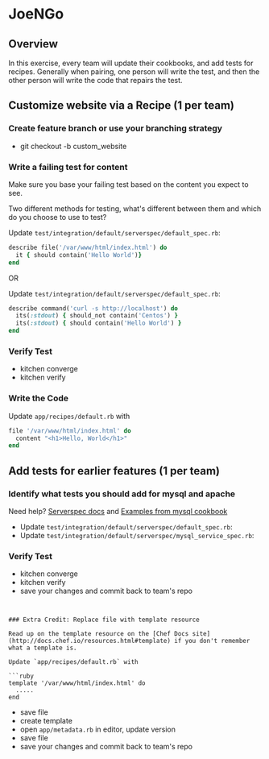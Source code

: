 # JoeNGo

## Overview

In this exercise, every team will update their cookbooks, and add tests for recipes. Generally when pairing, one person will write the test, and then the other person will write the code that repairs the test.


## Customize website via a Recipe (1 per team)

### Create feature branch or use your branching strategy

* git checkout -b custom_website

### Write a failing test for content

Make sure you base your failing test based on the content you expect to see. 

Two different methods for testing, what's different between them and which do you choose to use to test?

Update `test/integration/default/serverspec/default_spec.rb`:

```ruby
describe file('/var/www/html/index.html') do
  it { should contain('Hello World')}
end
```

OR

Update `test/integration/default/serverspec/default_spec.rb`:

```ruby
describe command('curl -s http://localhost') do
  its(:stdout) { should_not contain('Centos') }
  its(:stdout) { should contain('Hello World') }
end
```
### Verify Test

* kitchen converge
* kitchen verify

### Write the Code

Update `app/recipes/default.rb` with

```ruby
file '/var/www/html/index.html' do
  content "<h1>Hello, World</h1>"
end
```


## Add tests for earlier features (1 per team)


### Identify what tests you should add for mysql and apache

Need help? [Serverspec docs](http://serverspec.org/) and [Examples from mysql cookbook](https://github.com/chef-cookbooks/mysql/tree/master/test/integration)

* Update `test/integration/default/serverspec/default_spec.rb`:
* Update `test/integration/default/serverspec/mysql_service_spec.rb`:

### Verify Test

* kitchen converge
* kitchen verify
* save your changes and commit back to team's repo

```


### Extra Credit: Replace file with template resource

Read up on the template resource on the [Chef Docs site](http://docs.chef.io/resources.html#template) if you don't remember what a template is.

Update `app/recipes/default.rb` with

```ruby
template '/var/www/html/index.html' do
  .....
end
```

* save file
* create template
* open `app/metadata.rb` in editor, update version
* save file
* save your changes and commit back to team's repo

